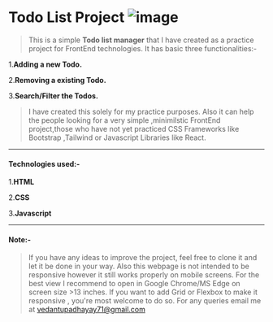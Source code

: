 # Todo List Project  ![image](Media/Images/icons8-todo-list-100.png)

>This is  a simple **Todo list manager** that I have created as a practice project for FrontEnd technologies. It has basic three functionalities:-

1.**Adding a new Todo.**

2.**Removing a existing Todo.**

3.**Search/Filter the Todos.**

>I have created this solely for my practice purposes. Also it can help the people looking for a very simple ,minimilstic FrontEnd project,those who have not yet practiced CSS Frameworks like Bootstrap ,Tailwind or Javascript Libraries like React.

---
#### Technologies used:-
1.**HTML**

2.**CSS**

3.**Javascript**

---

#### Note:-
>If you have any ideas to improve the project, feel free to clone it and let it be done in your way. Also this webpage is not intended to be responsive however it still works properly on mobile screens. For the best view I recommend to open in Google Chrome/MS Edge on screen size >13 inches. If you want to add Grid or Flexbox to make it responsive , you're most welcome to do so. For any queries email me at vedantupadhayay71@gmail.com